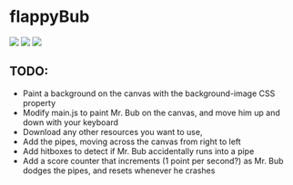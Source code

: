 # flappyBub
![](https://img.shields.io/github/repo-size/timburr1/flappyBub)
![](https://img.shields.io/github/contributors/timburr1/flappyBub)
![](https://img.shields.io/github/last-commit/timburr1/flappyBub)

## TODO: 
* Paint a background on the canvas with the background-image CSS property
* Modify main.js to paint Mr. Bub on the canvas, and move him up and down with your keyboard
* Download any other resources you want to use, 
* Add the pipes, moving across the canvas from right to left
* Add hitboxes to detect if Mr. Bub accidentally runs into a pipe
* Add a score counter that increments (1 point per second?) as Mr. Bub dodges the pipes, and resets whenever he crashes
